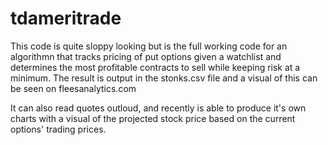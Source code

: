 # tdameritrade

This code is quite sloppy looking but is the full working code for an algorithmn that tracks pricing of put options given a watchlist
and determines the most profitable contracts to sell while keeping risk at a minimum.
The result is output in the stonks.csv file and a visual of this can be seen on fleesanalytics.com

It can also read quotes outloud, and recently is able to produce it's own charts with a visual of the projected stock price
based on the current options' trading prices.
